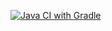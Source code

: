[![Java CI with Gradle](https://github.com/LeontevTest/hw1.2-API_CI/actions/workflows/gradle.yml/badge.svg)](https://github.com/LeontevTest/hw1.2-API_CI/actions/workflows/gradle.yml)